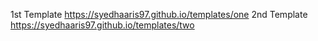 1st Template
https://syedhaaris97.github.io/templates/one
2nd Template 
https://syedhaaris97.github.io/templates/two
